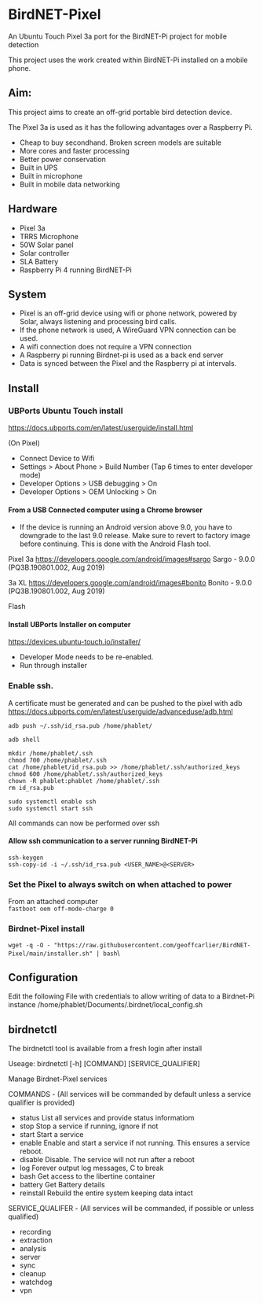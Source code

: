 # BirdNET-Pixel
An Ubuntu Touch Pixel 3a port for the BirdNET-Pi project for mobile detection

This project uses the work created within BirdNET-Pi installed on a mobile phone.

## Aim:

This project aims to create an off-grid portable bird detection device.

The Pixel 3a is used as it has the following advantages over a Raspberry Pi.
- Cheap to buy secondhand.  Broken screen models are suitable
- More cores and faster processing
- Better power conservation
- Built in UPS
- Built in microphone
- Built in mobile data networking

## Hardware
- Pixel 3a
- TRRS Microphone
- 50W Solar panel
- Solar controller
- SLA Battery
- Raspberry Pi 4 running BirdNET-Pi

## System
- Pixel is an off-grid device using wifi or phone network, powered by Solar, always listening and processing bird calls.
- If the phone network is used, A WireGuard VPN connection can be used.
- A wifi connection does not require a VPN connection
- A Raspberry pi running Birdnet-pi is used as a back end server
- Data is synced between the Pixel and the Raspberry pi at intervals.

## Install

### UBPorts Ubuntu Touch install

https://docs.ubports.com/en/latest/userguide/install.html

(On Pixel)
- Connect Device to Wifi
- Settings > About Phone > Build Number (Tap 6 times to enter developer mode)
- Developer Options > USB debugging > On
- Developer Options > OEM Unlocking > On

#### From a USB Connected computer using a Chrome browser
- If the device is running an Android version above 9.0, you have to downgrade to the last 9.0 release. Make sure to revert to factory image before continuing.  This is done with the Android Flash tool.

Pixel 3a
    https://developers.google.com/android/images#sargo
    Sargo - 9.0.0 (PQ3B.190801.002, Aug 2019)

3a XL
    https://developers.google.com/android/images#bonito
    Bonito - 9.0.0 (PQ3B.190801.002, Aug 2019)

Flash

#### Install UBPorts Installer on computer
https://devices.ubuntu-touch.io/installer/

- Developer Mode needs to be re-enabled.
- Run through installer


### Enable ssh.  
A certificate must be generated and can be pushed to the pixel with adb
https://docs.ubports.com/en/latest/userguide/advanceduse/adb.html

`adb push ~/.ssh/id_rsa.pub /home/phablet/`

`adb shell`

`mkdir /home/phablet/.ssh`\
`chmod 700 /home/phablet/.ssh`\
`cat /home/phablet/id_rsa.pub >> /home/phablet/.ssh/authorized_keys`\
`chmod 600 /home/phablet/.ssh/authorized_keys`\
`chown -R phablet:phablet /home/phablet/.ssh`\
`rm id_rsa.pub`

`sudo systemctl enable ssh`\
`sudo systemctl start ssh`

All commands can now be performed over ssh

#### Allow ssh communication to a server running BirdNET-Pi
`ssh-keygen`\
`ssh-copy-id -i ~/.ssh/id_rsa.pub <USER_NAME>@<SERVER>`

### Set the Pixel to always switch on when attached to power
From an attached computer\
`fastboot oem off-mode-charge 0`

### Birdnet-Pixel install
`wget -q -O - "https://raw.githubusercontent.com/geoffcarlier/BirdNET-Pixel/main/installer.sh" | bash`\


## Configuration
Edit the following File with credentials to allow writing of data to a Birdnet-Pi instance
/home/phablet/Documents/.birdnet/local_config.sh

## birdnetctl
The birdnetctl tool is available from a fresh login after install

Useage: birdnetctl [-h] [COMMAND] [SERVICE_QUALIFIER]

Manage Birdnet-Pixel services

COMMANDS - (All services will be commanded by default unless a service qualifier is provided)
  - status    List all services and provide status informatiom
  - stop      Stop a service if running, ignore if not
  - start     Start a service
  - enable    Enable and start a service if not running.  This ensures a service reboot.
  - disable   Disable.  The service will not run after a reboot
  - log       Forever output log messages, <CTL>C to break
  - bash      Get access to the libertine container
  - battery   Get Battery details
  - reinstall Rebuild the entire system keeping data intact

SERVICE_QUALIFER - (All services will be commanded, if possible or unless qualified)
  - recording
  - extraction
  - analysis
  - server
  - sync
  - cleanup
  - watchdog
  - vpn


